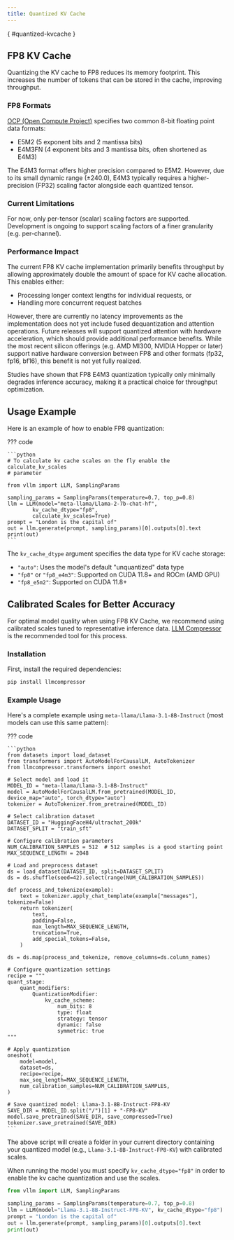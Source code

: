 ```yaml
---
title: Quantized KV Cache
---
```

[](){ #quantized-kvcache }

## FP8 KV Cache

Quantizing the KV cache to FP8 reduces its memory footprint. This increases the number of tokens that can be stored in the cache, improving throughput.

### FP8 Formats

[OCP (Open Compute Project)](https://www.opencompute.org) specifies two common 8-bit floating point data formats:

- E5M2 (5 exponent bits and 2 mantissa bits)
- E4M3FN (4 exponent bits and 3 mantissa bits, often shortened as E4M3)

The E4M3 format offers higher precision compared to E5M2. However, due to its small dynamic range (±240.0), E4M3 typically requires a higher-precision (FP32) scaling factor alongside each quantized tensor.

### Current Limitations

For now, only per-tensor (scalar) scaling factors are supported. Development is ongoing to support scaling factors of a finer granularity (e.g. per-channel).

### Performance Impact

The current FP8 KV cache implementation primarily benefits throughput by allowing approximately double the amount of space for KV cache allocation. This enables either:

- Processing longer context lengths for individual requests, or
- Handling more concurrent request batches

However, there are currently no latency improvements as the implementation does not yet include fused dequantization and attention operations. Future releases will support quantized attention with hardware acceleration, which should provide additional performance benefits. While the most recent silicon offerings (e.g. AMD MI300, NVIDIA Hopper or later) support native hardware conversion between FP8 and other formats (fp32, fp16, bf16), this benefit is not yet fully realized.

Studies have shown that FP8 E4M3 quantization typically only minimally degrades inference accuracy, making it a practical choice for throughput optimization.

## Usage Example

Here is an example of how to enable FP8 quantization:

??? code

    ```python
    # To calculate kv cache scales on the fly enable the calculate_kv_scales
    # parameter

    from vllm import LLM, SamplingParams

    sampling_params = SamplingParams(temperature=0.7, top_p=0.8)
    llm = LLM(model="meta-llama/Llama-2-7b-chat-hf",
            kv_cache_dtype="fp8",
            calculate_kv_scales=True)
    prompt = "London is the capital of"
    out = llm.generate(prompt, sampling_params)[0].outputs[0].text
    print(out)
    ```

The `kv_cache_dtype` argument specifies the data type for KV cache storage:
- `"auto"`: Uses the model's default "unquantized" data type
- `"fp8"` or `"fp8_e4m3"`: Supported on CUDA 11.8+ and ROCm (AMD GPU)
- `"fp8_e5m2"`: Supported on CUDA 11.8+

## Calibrated Scales for Better Accuracy

For optimal model quality when using FP8 KV Cache, we recommend using calibrated scales tuned to representative inference data. [LLM Compressor](https://github.com/vllm-project/llm-compressor/) is the recommended tool for this process.

### Installation

First, install the required dependencies:

```bash
pip install llmcompressor
```

### Example Usage

Here's a complete example using `meta-llama/Llama-3.1-8B-Instruct` (most models can use this same pattern):

??? code

    ```python
    from datasets import load_dataset
    from transformers import AutoModelForCausalLM, AutoTokenizer
    from llmcompressor.transformers import oneshot

    # Select model and load it
    MODEL_ID = "meta-llama/Llama-3.1-8B-Instruct"
    model = AutoModelForCausalLM.from_pretrained(MODEL_ID, device_map="auto", torch_dtype="auto")
    tokenizer = AutoTokenizer.from_pretrained(MODEL_ID)

    # Select calibration dataset
    DATASET_ID = "HuggingFaceH4/ultrachat_200k"
    DATASET_SPLIT = "train_sft"

    # Configure calibration parameters
    NUM_CALIBRATION_SAMPLES = 512  # 512 samples is a good starting point
    MAX_SEQUENCE_LENGTH = 2048

    # Load and preprocess dataset
    ds = load_dataset(DATASET_ID, split=DATASET_SPLIT)
    ds = ds.shuffle(seed=42).select(range(NUM_CALIBRATION_SAMPLES))

    def process_and_tokenize(example):
        text = tokenizer.apply_chat_template(example["messages"], tokenize=False)
        return tokenizer(
            text,
            padding=False,
            max_length=MAX_SEQUENCE_LENGTH,
            truncation=True,
            add_special_tokens=False,
        )

    ds = ds.map(process_and_tokenize, remove_columns=ds.column_names)

    # Configure quantization settings
    recipe = """
    quant_stage:
        quant_modifiers:
            QuantizationModifier:
                kv_cache_scheme:
                    num_bits: 8
                    type: float
                    strategy: tensor
                    dynamic: false
                    symmetric: true
    """

    # Apply quantization
    oneshot(
        model=model,
        dataset=ds,
        recipe=recipe,
        max_seq_length=MAX_SEQUENCE_LENGTH,
        num_calibration_samples=NUM_CALIBRATION_SAMPLES,
    )

    # Save quantized model: Llama-3.1-8B-Instruct-FP8-KV
    SAVE_DIR = MODEL_ID.split("/")[1] + "-FP8-KV"
    model.save_pretrained(SAVE_DIR, save_compressed=True)
    tokenizer.save_pretrained(SAVE_DIR)
    ```

The above script will create a folder in your current directory containing your quantized model (e.g., `Llama-3.1-8B-Instruct-FP8-KV`) with calibrated scales.

When running the model you must specify `kv_cache_dtype="fp8"` in order to enable the kv cache quantization and use the scales.

```python
from vllm import LLM, SamplingParams

sampling_params = SamplingParams(temperature=0.7, top_p=0.8)
llm = LLM(model="Llama-3.1-8B-Instruct-FP8-KV", kv_cache_dtype="fp8")
prompt = "London is the capital of"
out = llm.generate(prompt, sampling_params)[0].outputs[0].text
print(out)
```
